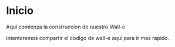 # Inicio
Aqui comienza la construccion de nuestro Wall-e

intentaremos compartir el codigo de wall-e aqui para ir mas rapido.
